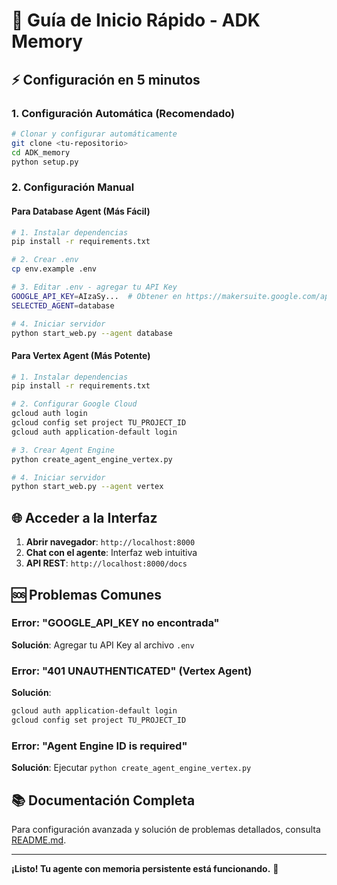 # 🚀 Guía de Inicio Rápido - ADK Memory

## ⚡ Configuración en 5 minutos

### 1. **Configuración Automática** (Recomendado)

```bash
# Clonar y configurar automáticamente
git clone <tu-repositorio>
cd ADK_memory
python setup.py
```

### 2. **Configuración Manual**

#### Para Database Agent (Más Fácil)

```bash
# 1. Instalar dependencias
pip install -r requirements.txt

# 2. Crear .env
cp env.example .env

# 3. Editar .env - agregar tu API Key
GOOGLE_API_KEY=AIzaSy...  # Obtener en https://makersuite.google.com/app/apikey
SELECTED_AGENT=database

# 4. Iniciar servidor
python start_web.py --agent database
```

#### Para Vertex Agent (Más Potente)

```bash
# 1. Instalar dependencias
pip install -r requirements.txt

# 2. Configurar Google Cloud
gcloud auth login
gcloud config set project TU_PROJECT_ID
gcloud auth application-default login

# 3. Crear Agent Engine
python create_agent_engine_vertex.py

# 4. Iniciar servidor
python start_web.py --agent vertex
```

## 🌐 Acceder a la Interfaz

1. **Abrir navegador**: `http://localhost:8000`
2. **Chat con el agente**: Interfaz web intuitiva
3. **API REST**: `http://localhost:8000/docs`

## 🆘 Problemas Comunes

### Error: "GOOGLE_API_KEY no encontrada"
**Solución**: Agregar tu API Key al archivo `.env`

### Error: "401 UNAUTHENTICATED" (Vertex Agent)
**Solución**: 
```bash
gcloud auth application-default login
gcloud config set project TU_PROJECT_ID
```

### Error: "Agent Engine ID is required"
**Solución**: Ejecutar `python create_agent_engine_vertex.py`

## 📚 Documentación Completa

Para configuración avanzada y solución de problemas detallados, consulta [README.md](README.md).

---

**¡Listo! Tu agente con memoria persistente está funcionando.** 🎉

